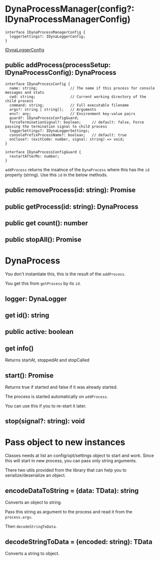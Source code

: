 # DynaProcessManager(config?: IDynaProcessManagerConfig)

```
interface IDynaProcessManagerConfig {
  loggerSettings?: IDynaLoggerConfig;
}
```
[IDynaLoggerConfig](https://github.com/aneldev/dyna-logger/blob/master/src/index.ts#L3)

## public addProcess(processSetup: IDynaProcessConfig): DynaProcess

```
interface IDynaProcessConfig {
  name: string;               // The name if this process for console messages and stats
  cwd: string;                // Current working directory of the child process
  command: string;            // Full executable filename
  args?: string | string[];   // Arguments
  env?: any;                  // Environment key-value pairs
  guard?: IDynaProcessConfigGuard;
  forceTerminationSignal?: boolean;     // default: false, Force passing the termination signal to child process
  loggerSettings?: IDynaLoggerSettings;
  consolePrefixProcessName?: boolean;   // default: true
  onClose?: (exitCode: number, signal: string) => void;
}

interface IDynaProcessConfigGuard {
  restartAfterMs: number;
}

```

`addProcess` returns the insatnce of the `DynaProcess` where this has the `id` property (string). Use this `id` in the below methods. 

## public removeProcess(id: string): Promise<void>

## public getProcess(id: string): DynaProcess

## public get count(): number

## public stopAll(): Promise<void>

# DynaProcess

You don't instantiate this, this is the result of the `addProcess`.

You get this from `getProcess` by its `id`.

## logger: DynaLogger

## get id(): string

## public active: boolean

## get info()

Returns startAt, stoppedAt and stopCalled

## start(): Promise<boolean>

Returns true if started and false if it was already started.

The process is started automatically on `addProcess`.

You can use this if you to re-start it later.

## stop(signal?: string): void

# Pass object to new instances

Classes needs at list an config/opt/settings object to start and work. 
Since this will start in new process, you can pass only string arguments.

There two utils provided from the library that can help you to serialize/deserialize an object.
 
## encodeDataToString = <TData>(data: TData): string

Converts an object to string. 

Pass this string as argument to the process and read it from the `process.argv`.

Then `decodeStringToData`.

## decodeStringToData = <TData>(encoded: string): TData

Converts a string to object.
 